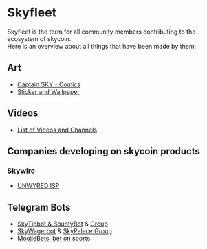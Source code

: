# Skyfleet

Skyfleet is the term for all community members contributing to the ecosystem of skycoin.<br>
Here is an overview about all things that have been made by them:

## Art

* [Captain SKY - Comics](captain-sky-comics.md)
* [Sticker and Wallpaper](brand.md)

## Videos

* [List of Videos and Channels](videos.md)

## Companies developing on skycoin products

### Skywire

* [UNWYRED ISP](https://unwyred.com.au/)

## Telegram Bots

*   [SkyTipbot & BountyBot](https://t.me/skytipbot) & [Group](https://t.me/skytipsusertest)
*   [SkyWagerbot](https://t.me/skywagerbot) & [SkyPalace Group](https://t.me/skywagers)
*   [MoojieBets: bet on sports](https://t.me/MoojieBetBot)